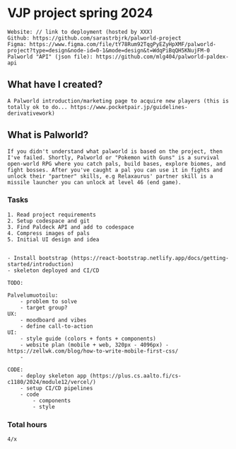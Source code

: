 # VJP project spring 2024

    Website: // link to deployment (hosted by XXX)
    Github: https://github.com/sarastrbjrk/palworld-project
    Figma: https://www.figma.com/file/tY78Rum92TqgPyEZyHpXMF/palworld-project?type=design&node-id=0-1&mode=design&t=WdqPiBqQH5KNujFM-0 
    Palworld "API" (json file): https://github.com/mlg404/palworld-paldex-api 
    
## What have I created?
    A Palworld introduction/marketing page to acquire new players (this is totally ok to do... https://www.pocketpair.jp/guidelines-derivativework)

## What is Palworld?
    If you didn't understand what palworld is based on the project, then I've failed. Shortly, Palworld or "Pokemon with Guns" is a survival open-world RPG where you catch pals, build bases, explore biomes, and fight bosses. After you've caught a pal you can use it in fights and unlock their "partner" skills, e.g Relaxaurus' partner skill is a missile launcher you can unlock at level 46 (end game). 

### Tasks 

    1. Read project requirements
    2. Setup codespace and git
    3. Find Paldeck API and add to codespace
    4. Compress images of pals
    5. Initial UI design and idea


    - Install bootstrap (https://react-bootstrap.netlify.app/docs/getting-started/introduction)
    - skeleton deployed and CI/CD

    TODO: 

    Palvelumuotoilu: 
        - problem to solve
        - target group?
    UX:
        - moodboard and vibes
        - define call-to-action 
    UI: 
        - style guide (colors + fonts + components)
        - website plan (mobile + web, 320px - 4096px) - https://zellwk.com/blog/how-to-write-mobile-first-css/ 
        - 
        
    CODE: 
        - deploy skeleton app (https://plus.cs.aalto.fi/cs-c1180/2024/module12/vercel/)
        - setup CI/CD pipelines
        - code 
            - components
            - style

### Total hours

    4/x
